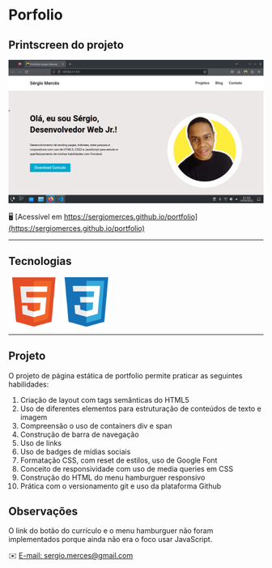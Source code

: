# Porfolio

## Printscreen do projeto

![Imagem do projeto portfolio](assets/img/printscreen_portfolio.png)

🖥️ [Acessível em https://sergiomerces.github.io/portfolio](https://sergiomerces.github.io/portfolio)

---

## Tecnologias

<div>
<img height="100" width="100" alt="HTML" align="center" src="https://raw.githubusercontent.com/devicons/devicon/master/icons/html5/html5-original.svg" />
 <img height="100" width="100" alt="Sergio-CSS" align="center" src="https://raw.githubusercontent.com/devicons/devicon/master/icons/css3/css3-original.svg" />
</div>

---

## Projeto

O projeto de página estática de portfolio permite praticar as seguintes habilidades:

1. Criação de layout com tags semânticas do HTML5
1. Uso de diferentes elementos para estruturação de conteúdos de texto e imagem
1. Compreensão o uso de containers div e span
1. Construção de barra de navegação
1. Uso de links
1. Uso de badges de mídias sociais
1. Formatação CSS, com reset de estilos, uso de Google Font
1. Conceito de responsividade com uso de media queries em CSS
1. Construção do HTML do menu hamburguer responsivo
1. Prática com o versionamento git e uso da plataforma Github

## Observações

O link do botão do currículo e o menu hamburguer não foram implementados porque ainda não era o foco usar JavaScript.

✉️ [E-mail: sergio.merces@gmail.com](mailto:sergio.merces@gmail.com)
